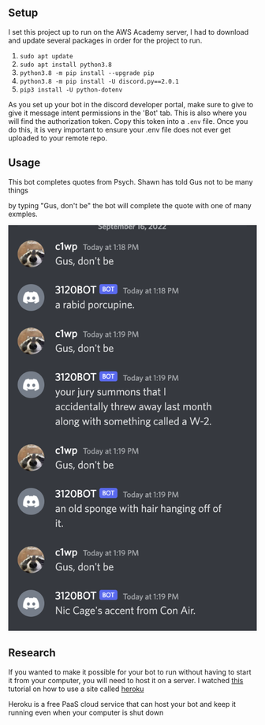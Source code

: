 ## Setup

I set this project up to run on the AWS Academy server, I had to download and update several packages in order for the project to run.

1. `sudo apt update`
2. `sudo apt install python3.8`
3. `python3.8 -m pip install --upgrade pip`
4. `python3.8 -m pip install -U discord.py==2.0.1`
5. `pip3 install -U python-dotenv`

As you set up your bot in the discord developer portal, make sure to give to give it message intent permissions in the 'Bot' tab. This is also where you will find the authorization token. Copy this token into a `.env` file. Once you do this, it is very important to ensure your .env file does not ever get uploaded to your remote repo.

## Usage

This bot completes quotes from Psych. Shawn has told Gus not to be many things

by typing "Gus, don't be" the bot will complete the quote with one of many exmples.

![alt text](https://github.com/WSU-kduncan/ceg3120-C1WP/blob/main/Discord-Bot/quotes.png "quotes")

## Research

If you wanted to make it possible for your bot to run without having to start it from your computer, you will need to host it on a server. I watched [this](https://www.youtube.com/watch?v=BPvg9bndP1U) tutorial on how to use a site called [heroku](heroku.com)

Heroku is a free PaaS cloud service that can host your bot and keep it running even when your computer is shut down
